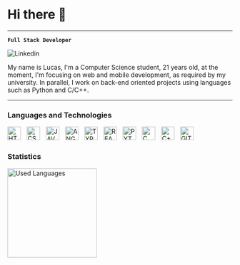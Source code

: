 # Hi there 👋

---

**`Full Stack Developer`**

<p align="left>
<a href="https://www.linkedin.com/in/lucas-bernardo-barros-correia-524936242/">
<img
    alt="Linkedin"
    tittle"Linkedin profile"
    src=https://img.icons8.com/?size=30&id=98960&format=png&color=000000
    />
</a>
</p>

My name is Lucas, I'm a Computer Science student, 21 years old, at the moment, I'm focusing on web and mobile development, as required by my university. In parallel, I work on back-end oriented projects using languages such as Python and C/C++.

---
### Languages and Technologies

<img
    align="left"
    alt="HTML"
    tittle="HTML"
    width="30px"
    style="padding-right: 10px;"
     src="https://cdn.jsdelivr.net/gh/devicons/devicon@latest/icons/html5/html5-original.svg"
/>

<img
    align="left"
    alt="CSS"
    tittle="CSS"
    width="30px"
    style="padding-right: 10px;"
     src="https://cdn.jsdelivr.net/gh/devicons/devicon@latest/icons/css3/css3-original.svg"
/>

<img
    align="left"
    alt="JAVASCRIPT"
    tittle="JAVASCRIPT"
    width="30px"
    style="padding-right: 10px;"
     src="https://cdn.jsdelivr.net/gh/devicons/devicon@latest/icons/javascript/javascript-original.svg"
/>

<img
    align="left"
    alt="ANGULAR"
    tittle="ANGULAR"
    width="30px"
    style="padding-right: 10px;"
     src="https://cdn.jsdelivr.net/gh/devicons/devicon@latest/icons/angular/angular-original.svg"
/>

<img
    align="left"
    alt="TYPESCRIPT"
    tittle="TYPESCRIPT"
    width="30px"
    style="padding-right: 10px;"
     src="https://cdn.jsdelivr.net/gh/devicons/devicon@latest/icons/typescript/typescript-original.svg"
/>

<img
    align="left"
    alt="REACT"
    tittle="REACT"
    width="30px"
    style="padding-right: 10px;"
     src="https://cdn.jsdelivr.net/gh/devicons/devicon@latest/icons/react/react-original.svg"
/>

<img
    align="left"
    alt="PYTHON"
    tittle="PYTHON"
    width="30px"
    style="padding-right: 10px;"
     src="https://cdn.jsdelivr.net/gh/devicons/devicon@latest/icons/python/python-original.svg"
/>

<img
    align="left"
    alt="C"
    tittle="C"
    width="30px"
    style="padding-right: 10px;"
     src="https://cdn.jsdelivr.net/gh/devicons/devicon@latest/icons/c/c-original.svg"
/>

<img
    align="left"
    alt="C++"
    tittle="C++"
    width="30px"
    style="padding-right: 10px;"
     src="https://cdn.jsdelivr.net/gh/devicons/devicon@latest/icons/cplusplus/cplusplus-original.svg"
/>

<img
    align="left"
    alt="GIT"
    tittle="GIT"
    width="30px"
    style="padding-right: 10px;"
     src="https://cdn.jsdelivr.net/gh/devicons/devicon@latest/icons/git/git-original.svg"
/>

<br/>
<br/>

### Statistics


<img
    align="left"
    alt="Used Languages"
    height="200"
     src="https://github-readme-stats.vercel.app/api/top-langs/?username=sazyybtw&layout=compact&theme=tokyonight&custom_tittle=Technologies&langs_count=9"
/>
